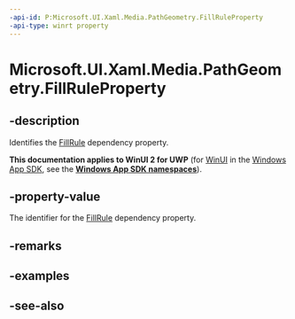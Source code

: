 ```yaml
---
-api-id: P:Microsoft.UI.Xaml.Media.PathGeometry.FillRuleProperty
-api-type: winrt property
---
```


<!-- Property syntax
public Windows.UI.Xaml.DependencyProperty FillRuleProperty { get; }
-->

# Microsoft.UI.Xaml.Media.PathGeometry.FillRuleProperty

## -description
Identifies the [FillRule](pathgeometry_fillrule.md) dependency property.

**This documentation applies to WinUI 2 for UWP** (for [WinUI](/windows/apps/winui/winui3/) in the [Windows App SDK](/windows/apps/windows-app-sdk/), see the **[Windows App SDK namespaces](/windows/windows-app-sdk/api/winrt/)**).

## -property-value
The identifier for the [FillRule](pathgeometry_fillrule.md) dependency property.

## -remarks

## -examples

## -see-also
